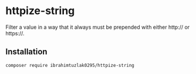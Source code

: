 # httpize-string
Filter a value in a way that it always must be prepended with either http:// or https://.

## Installation
`composer require ibrahimtuzlak0295/httpize-string`
